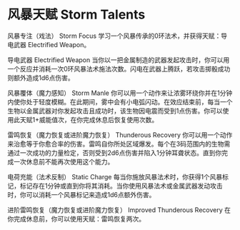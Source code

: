 # 风暴天赋 Storm Talents

风暴专注（戏法） Storm Focus
学习一个风暴传承的0环法术，并获得天赋：导电武器 Electrified Weapon。

导电武器 Electrified Weapon
当你以一把金属制造的武器发起攻击时，你可以用一个反应并消耗一次0环风暴法术施法次数。闪电在武器上腾跃，若攻击掷骰成功则额外造成1d6点伤害。

风暴覆体（魔力感知） Storm Manle
你可以用一个动作来让浓雾环绕你并在1分钟内使你处于轻度模糊。在此期间，雾中会有小电弧闪动。在效应结束前，每当一个生物以金属武器对你发起攻击且成功时，该生物因电震而受到1点伤害。你可以使用此天赋1+威能值次，在你完成休息后恢复使用次数。

雷鸣恢复（魔力恢复或进阶魔力恢复） Thunderous Recovery
你可以用一个动作来治愈等于你愈合率的伤害。雷鸣自你所处区域爆发。每个在3码范围内的生物需通过一次成功的力量检定，否则受到2d6点伤害并陷入1分钟耳聋状态。直到你完成一次休息前不能再次使用这个能力。

电荷充能（法术反制） Static Charge
每当你施放风暴法术时，你获得1个风暴标记，标记存在1分钟或直到你将其消耗。当你使用风暴法术或金属武器发动攻击时，你可以消耗一个风暴标记来造成1d6点额外伤害。

进阶雷鸣恢复（魔力恢复或进阶魔力恢复） Improved Thunderous Recovery
在你完成休息前，你可以使用天赋：雷鸣恢复两次。

 
